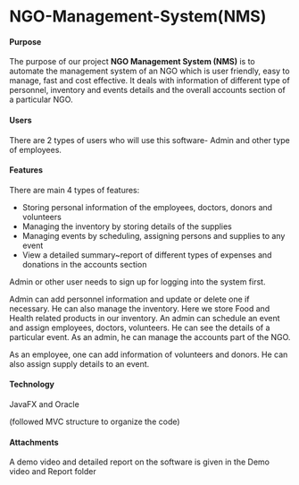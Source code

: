 # NGO-Management-System(NMS)
#### Purpose

The purpose of our project **NGO Management System (NMS)** is to automate the management system of an NGO which is user friendly, easy to manage, fast and cost effective. It deals with information of different type of personnel, inventory and events details and the overall accounts section of a particular NGO. 

#### Users

There are 2 types of users who will use this software- Admin and other type of employees. 

#### Features

There are main 4 types of features:

- Storing personal information of the employees, doctors, donors and volunteers
- Managing the inventory by storing details of the supplies
- Managing events by scheduling, assigning persons and supplies to any event 
- View a detailed summary~report of different types of  expenses and donations in the accounts section

 Admin or other user needs to sign up for logging into the system first.

Admin can add personnel information and update or delete one if necessary. He can also manage the inventory. Here we store Food and Health related products in our inventory. An admin can schedule an event and assign employees, doctors, volunteers. He can see the details of a particular event. As an admin, he can manage the accounts part of the NGO. 

 As an employee, one can add information of volunteers and donors. He can also assign supply details to an event.

#### Technology 

JavaFX and Oracle 

(followed MVC structure to organize the code)

#### Attachments

A demo video and detailed report on the software is given in the Demo video and Report folder